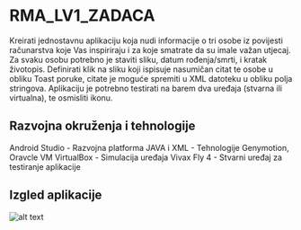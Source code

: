 # RMA_LV1_ZADACA

Kreirati jednostavnu aplikaciju koja nudi
informacije o tri osobe iz povijesti računarstva koje Vas inspiriraju i za koje smatrate da
su imale važan utjecaj. Za svaku osobu potrebno je staviti sliku, datum rođenja/smrti, i
kratak životopis. Definirati klik na sliku koji ispisuje nasumičan citat te osobe u obliku
Toast poruke, citate je moguće spremiti u XML datoteku u obliku polja stringova.
Aplikaciju je potrebno testirati na barem dva uređaja (stvarna ili virtualna), te osmisliti
ikonu.


## Razvojna okruženja i tehnologije

Android Studio - Razvojna platforma
JAVA i XML - Tehnologije
Genymotion, Oravcle VM VirtualBox - Simulacija uređaja
Vivax Fly 4 - Stvarni uređaj za testiranje aplikacije

## Izgled aplikacije

![alt text](https://i.imgur.com/xz4eWaG.png)

